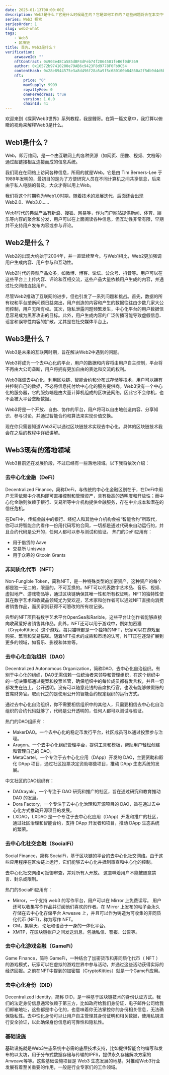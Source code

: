 ```yaml
---
date: 2025-01-13T00:00:00Z
description: Web3是什么？它是什么时候诞生的？它是如何工作的？这些问题将会在本文中得到解答。
series: Web3 探索
seriesOrder: 1
slug: web3-what
tags:
    - Web3
    - 区块链
title: 首先，Web3是什么？
verification:
    arweaveId: ""
    nftContract: 0x903e48Ca585dBF4dFeb74f2864501feB6f0dF369
    author: 0x16572b97410200e79AB6c9423F8d9778F0Fb9C54
    contentHash: 0x28e8944575e3a8d496f28a5a9f5c680100b84860a2f5db9d4d6b224e0a76b628
    nft:
        price: "0"
        maxSupply: 9999
        royaltyFee: 0
        onePerAddress: true
        version: 1.0.0
        chainId: 41
---
```


欢迎来到《探索Web3世界》系列教程，我是鲤哥。在第一篇文章中，我打算以俯瞰的视角来解释Web3是什么。

## Web1是什么？

Web，即万维网，是一个由互联网上的各种资源（如网页、图像、视频、文档等）通过超链接相互连接而成的信息系统。

我们现在在网络上访问各种信息，所用的就是Web。它是由 Tim Berners-Lee 于1989年发明的，最初目的是为了方便研究人员在不同计算机之间共享信息，后来由于私人电脑的普及，大众才得以用上Web。

我们将这个时期称为Web1.0时期，随着技术的发展迭代，后面还会出现Web2.0、Web3.0……

Web1时代的典型产品有新浪、搜狐、网易等，作为门户网站提供新闻、体育、娱乐等内容的聚合和分发，用户可以在上面阅读各种信息，但互动性非常有限，早期并不支持用户发布内容或参与评论。

## Web2是什么？

Web2的出现大约始于2004年，并一直延续至今。与Web1相比，Web2更加强调用户生成内容、用户参与和互动性。

Web2时代的典型产品众多，如微博、博客、论坛、公众号、抖音等。用户可以在这些平台上上传内容、评论和互相交流，这些产品大量依赖用户生成的内容，并通过社交网络连接用户。

尽管Web2推动了互联网的进步，但也引发了一系列问题和挑战。首先，数据的所有权和平台垄断问题日益突出，用户创造的内容和产生的数据往往由少数几家大公司控制，用户无所有权。其次，隐私泄露问题频繁发生，中心化平台的用户数据信息容易成为黑客攻击的目标。此外，用户生成内容的广泛传播可能导致虚假信息、谣言和误导性内容的扩散，尤其是在社交媒体平台上。

## Web3是什么？

Web3是未来的互联网时期，旨在解决Web2中遇到的问题。

Web3将成为一个去中心化的平台，用户的数据和内容将由用户自主控制，平台将不再由大公司垄断，用户将拥有更加自由的表达和交流的权利。

Web3强调去中心化，利用区块链、智能合约和分布式存储等技术，用户可以拥有并控制自己的数据，不必将信息托付给中心化的服务提供商。Web3没有一个中心化的服务器，它的服务端是由大量计算机组成的区块链网络，因此它不会停机，也不会被大平台垄断数据。

Web3将是一个开放、自由、协作的平台，用户将可以自由地创造内容、分享知识、参与讨论，并通过智能合约和算法来实现价值交换。

现在你只需要知道Web3可以通过区块链技术实现去中心化，具体的区块链技术我会在之后的教程中详细讲解。

## Web3现有的落地领域

Web3目前还在发展阶段，不过已经有一些落地领域。以下我将依次介绍：

### 去中心化金融（DeFi）

Decentralized Finance，简称DeFi，与传统的中心化金融区别在于，在DeFi中用户无需依赖中介机构即可直接控制和管理资产，具有极高的透明度和开放性；而中心化金融则依赖于银行、交易所等中介机构提供金融服务，存在中介成本和潜在的信任危机。

在DeFi中，传统金融中的银行、经纪人和其他中介机构会被“智能合约”所取代，你可以将智能合约看作一份用代码写的合同，一切都是通过代码来自动运行的，并且合约代码是公开的，任何人都可以参与测试和验证。
热门的DeFi应用有：

- 用于借贷的 Aave
- 交易所 Uniswap
- 用于众筹的 Gitcoin Grants

### 非同质化代币（NFT）

Non-Fungible Token，简称NFT，是一种特殊类型的加密资产，这种资产的每个都是独一无二的，限量的，不可互换的。NFT可以代表数字艺术品、音乐、视频、虚拟地产、游戏物品等，通过区块链确保其唯一性和所有权证明。NFT的独特性使其在数字艺术和收藏品领域尤为受欢迎，艺术家和创作者可以通过NFT直接向消费者销售作品，而买家则获得不可篡改的所有权记录。

典型的NFT项目有数字艺术平台OpenSea和Rarible，这些平台让创作者能够直接向收藏爱好者销售其作品。此外，NFT还可以用于游戏中，例如加密猫（CryptoKitties）这个游戏，每只猫咪都是一个独特的NFT，玩家可以在游戏里购买、繁育和交易猫咪。随着NFT技术的成熟和市场的认可，NFT正在逐渐扩展到更多的领域，如音乐、影视和体育等。

### 去中心化自治组织（DAO）

Decentralized Autonomous Organization，简称DAO，去中心化自治组织。有别于中心化的组织，DAO无需信赖一位统治者来领导和管理组织，在这个组织中的一切决策都通过提案和投票监管，确保组织中的每位成员都有发言权，并且一切都发生在链上，公开透明。没有可以随意花钱的首席执行官，也没有能够做假账的首席财务官。取而代之的是使用公开的智能合约规定组织的运行方式。

通过去中心化自治组织，你不需要相信组织中的其他人，只需要相信去中心化自治组织的合约代码就够了，代码是公开透明的，任何人都可以测试与验证。

热门的DAO组织有：

- MakerDAO。一个去中心化的稳定币发行平台，社区成员可以通过投票参与治理。
- Aragon。一个去中心化组织管理平台，提供工具和模板，帮助用户轻松创建和管理自己的 DAO。
- MetaCartel。一个专注于去中心化应用（DApp）开发的 DAO，主要资助和孵化 DApp 项目，通过社区投票决定资助哪些项目，推动 DApp 生态系统的发展。

中文社区的DAO组织有：

- DAOrayaki，一个专注于 DAO 研究和推广的社区，旨在通过研究和教育推动 DAO 的发展。
- Dora Factory，一个专注于去中心化治理和开源项目的 DAO，旨在通过去中心化方式推动开源项目的发展。
- LXDAO，LXDAO 是一个专注于去中心化应用（DApp）开发和推广的社区，通过社区治理和智能合约，支持 DApp 开发者和项目，推动 DApp 生态系统的繁荣。

### 去中心化社交金融（SocialFi）

Social Finance，简称 SocialFi，基于区块链的平台的去中心化社交网络。由于这些应用程序在区块链上运行，它们能够去中心化并抵制审查和中心化的控制。

去中心化社交网络可抵御审查，并对所有人开放。 这意味着用户不能被随意禁言、封杀或限制。

热门的SocialFi应用有：

- Mirror，一个支持 web3 的写作平台，用户可以在 Mirror 上免费读写。 用户还可以收集写作作品并订阅他们喜欢的作者。在 Mirror 上发布的帖子会永久存储在去中心化存储平台 Arweave 上，并且可以作为铸造为可收集的非同质化代币 (NFT)，称为写作 NFT。
- GM，集聊天、论坛和语音于一身的一体化平台。
- XMTP，在区块链帐户之间发送消息，包括私信、警报、公告等。

### 去中心化游戏金融（GameFi）

Game Finance，简称 GameFi，一种结合了加密货币和非同质化代币（ NFT ）的游戏模式，玩家可以在虚拟的游戏世界中参与活动，并通过这些活动获得实际的经济回报。之前在NFT中提到的加密猫（CryptoKitties）就是一个GameFi应用。

### 去中心化身份（DID）

Decentralized Identity，简称 DID，是一种基于区块链技术的身份认证方式。我们的法定身份信息通常依赖于第三方，比如政府给我们身份证，电子邮件公司给我们邮箱地址，这些都是中心化的，也意味着你无法掌控你的身份相关信息，无法确保隐私性。去中性化身份可以让用户自主管理其身份证明和相关数据，使用私钥进行安全验证，以此确保身份信息的可靠性和隐私性。

### 基础设施

基础设施就是Web3生态系统中必需的底层技术支持，比如提供智能合约编写和发布的以太坊，用于分布式数据存储与传输的IPFS，提供永久存储解决方案的Arweave等等。这些基础设施项目是 Web3 生态发展的地基，对推动Web3行业发展有着至关重要的作用，一般是行业专家们的工作领域。